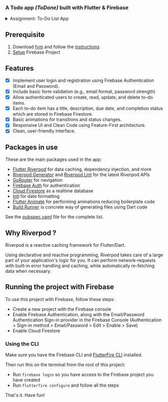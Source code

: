### A Todo app _(ToDone)_ built with Flutter & Firebase

<details>
<summary>Assignment: To-Do List App</summary>
  
**Objective:** Build a simple yet functional To-Do List application using Flutter.

**Task:** Develop a To-Do List application with the following features:

**User Authentication:**
1. Implement user login and registration using Firebase Authentication.
2. Use email and password as the login method.
3. Include basic form validation (e.g., email format, password strength).

**To-Do List:**
1. Allow authenticated users to create, read, update, and delete to-do items.
2. Each to-do item should have a title, description, due date, and completion status.
3. Store to-do items in Firebase Firestore, associating them with the logged-in user.

**State Management:**
1. Use a state management solution such as Provider, Riverpod, or Bloc.
2. Justify your choice in the README file.

**UI/UX:**
1. Design a clean, user-friendly interface.
2. Ensure the app is responsive and works on both Android and iOS devices.
3. Include basic animations for transitions and status changes.

**Technical Requirements:**
1. Use the latest version of Flutter and Dart.
2. Implement asynchronous programming and error handling.
3. Follow best practices for clean and maintainable code.

### Deliverables
**Flutter Project:**
1. Host the project in a public Git repository (e.g., GitHub, GitLab).
2. Include a README file with setup instructions, state management justification, and any additional notes or assumptions.

**Video Demonstration:**
1. Record a short video (2-3 minutes) demonstrating the functionality of the app.
2. Showcase the user authentication flow, to-do list management, and any animations.

</details>

## Prerequisite
1. Download [fvm](https://fvm.app/) and follow the [instructions](https://fvm.app/documentation/guides/basic-commands#examples-1)
2. [Setup](https://github.com/Alvish0407/kaam-hiring-test/blob/main/README.md#running-the-project-with-firebase) Firebase Project

## Features

- [x] Implement user login and registration using Firebase Authentication (Email and Password).
- [x] Include basic form validation (e.g., email format, password strength)
- [x] Allow authenticated users to create, read, update, and delete to-do items.
- [x] Each to-do item has a title, description, due date, and completion status which are stored in Firebase Firestore.
- [x] Basic animations for transitions and status changes.
- [x] Responsive UI and Clean Code using Feature-First architecture.
- [x] Clean, user-friendly interface.

## Packages in use

These are the main packages used in the app:

- [Flutter Riverpod](https://pub.dev/packages/flutter_riverpod) for data caching, dependency injection, and more
- [Riverpod Generator](https://pub.dev/packages/riverpod_generator) and [Riverpod Lint](https://pub.dev/packages/riverpod_lint) for the latest Riverpod APIs
- [GoRouter](https://pub.dev/packages/go_router) for navigation
- [Firebase Auth](https://pub.dev/packages/firebase_auth) for authentication
- [Cloud Firestore](https://pub.dev/packages/cloud_firestore) as a realtime database
- [Intl](https://pub.dev/packages/intl) for date formatting
- [Flutter Animate](https://pub.dev/packages/flutter_animate) for performing animations reducing boilerplate code
- [Build Runner](https://pub.dev/packages/build_runner) is concrete way of generating files using Dart code

See the [pubspec.yaml](pubspec.yaml) file for the complete list.

## Why Riverpod ?
Riverpod is a reactive caching framework for Flutter/Dart.

Using declarative and reactive programming, Riverpod takes care of a large part of your application's logic for you. It can perform network-requests with built-in error handling and caching, while automatically re-fetching data when necessary.

## Running the project with Firebase

To use this project with Firebase, follow these steps:

- Create a new project with the Firebase console
- Enable Firebase Authentication, along with the Email/Password Authentication Sign-in provider in the Firebase Console (Authentication > Sign-in method > Email/Password > Edit > Enable > Save)
- Enable Cloud Firestore

### Using the CLI

Make sure you have the Firebase CLI and [FlutterFire CLI](https://pub.dev/packages/flutterfire_cli) installed.

Then run this on the terminal from the root of this project:

- Run `firebase login` so you have access to the Firebase project you have created
- Run `flutterfire configure` and follow all the steps

That's it. Have fun!

